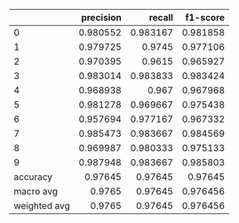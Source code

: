 |              |   precision |   recall |   f1-score |
|:-------------|------------:|---------:|-----------:|
| 0            |    0.980552 | 0.983167 |   0.981858 |
| 1            |    0.979725 | 0.9745   |   0.977106 |
| 2            |    0.970395 | 0.9615   |   0.965927 |
| 3            |    0.983014 | 0.983833 |   0.983424 |
| 4            |    0.968938 | 0.967    |   0.967968 |
| 5            |    0.981278 | 0.969667 |   0.975438 |
| 6            |    0.957694 | 0.977167 |   0.967332 |
| 7            |    0.985473 | 0.983667 |   0.984569 |
| 8            |    0.969987 | 0.980333 |   0.975133 |
| 9            |    0.987948 | 0.983667 |   0.985803 |
| accuracy     |    0.97645  | 0.97645  |   0.97645  |
| macro avg    |    0.9765   | 0.97645  |   0.976456 |
| weighted avg |    0.9765   | 0.97645  |   0.976456 |